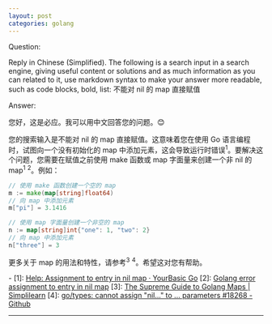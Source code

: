 ```yaml
---
layout: post
categories: golang
---
```

Question:

Reply in Chinese (Simplified).
The following is a search input in a search engine, giving useful content or solutions and as much information as you can related to it, use markdown syntax to make your answer more readable, such as code blocks, bold, list:
不能对 nil 的 map 直接赋值

Answer:

您好，这是必应。我可以用中文回答您的问题。😊

您的搜索输入是不能对 nil 的 map 直接赋值。这意味着您在使用 Go 语言编程时，试图向一个没有初始化的 map 中添加元素，这会导致运行时错误<sup>1</sup>。要解决这个问题，您需要在赋值之前使用 make 函数或 map 字面量来创建一个非 nil 的 map<sup>1</sup> <sup>2</sup>。例如：

```go
// 使用 make 函数创建一个空的 map
m := make(map[string]float64)
// 向 map 中添加元素
m["pi"] = 3.1416

// 使用 map 字面量创建一个非空的 map
n := map[string]int{"one": 1, "two": 2}
// 向 map 中添加元素
n["three"] = 3
```

更多关于 map 的用法和特性，请参考<sup>3</sup> <sup>4</sup>。希望这对您有帮助。

\-
\[1]: [Help: Assignment to entry in nil map · YourBasic Go](https://yourbasic.org/golang/gotcha-assignment-entry-nil-map/)
\[2]: [Golang error assignment to entry in nil map](https://www.golangprograms.com/golang-error-assignment-to-entry-in-nil-map.html)
\[3]: [The Supreme Guide to Golang Maps | Simplilearn](https://www.simplilearn.com/tutorials/golang-tutorial/golang-maps-guide)
\[4]: [go/types: cannot assign "nil..." to ... parameters #18268 - Github](https://github.com/golang/go/issues/18268)

<hr/>

